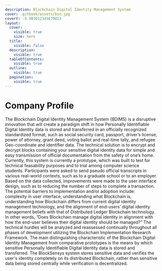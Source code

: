 ```yaml
---
description: Blockchain Digital Identity Management System
cover: .gitbook/assets/bsn.jpg
coverY: -9.903012345679013
layout:
  cover:
    visible: true
    size: hero
  title:
    visible: false
  description:
    visible: true
  tableOfContents:
    visible: true
  outline:
    visible: true
  pagination:
    visible: true
---
```


# Company Profile

The Blockchain Digital Identity Management System (BDIMS) is a disruptive innovation that will create a paradigm shift in how Personally Identifiable Digital Identity data is stored and transferred in an officially recognized standardized format, such as social security card, passport, driver’s license, power of attorney, grant deed, voting ballot and real-time tally, and refugee Geo-coordinate and identifier data. The technical solution is to encrypt and decrypt blocks containing your sensitive digital identity data for simple and easy transmission of official documentation from the safety of one’s home. Currently, this system is currently a prototype, which was built to test for technical feasability purposes and to trial among computer science students. Participants were asked to send pseudo official transcripts in various real-world contexts, such as to a graduate school or to an employer. Based on the data collected, improvements were made to the user interface design, such as to reducing the number of steps to complete a transaction. The potential barriers to implementation and/or adoption include: complexity in user interface, understanding what Blockchain is, understanding how Blockchain differs from current digital identity management technology, and the alignment of end-users’ digital identity management beliefs with that of Distributed Ledger Blockchain technology. In other words, “Does Blockchain manage digital identity in alignment with how the end-user believes their digital identity should be managed?” The technical hurdles will be analyzed and reassessed continually throughout all phases of development utilizing the Blockchain Implementation Research Framework. The main distinguishing characteristic of the Blockchain Digital Identity Management from comparative prototypes is the means by which sensitive Personally Identifiable Digital Identity data is stored and transferred. The BlockSensys system stores sensitive data and verifies the user's identity completely on its distributed Blockchain, rather than sensitive data being stored centrally while verification is decentralized.
